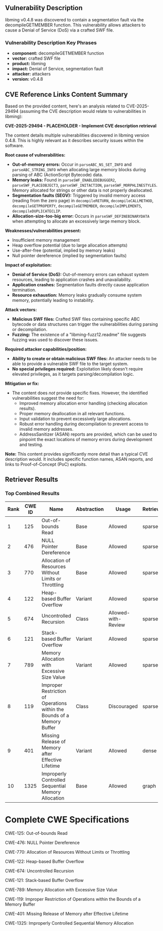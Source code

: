 ## Vulnerability Description
libming v0.4.8 was discovered to contain a segmentation fault via the decompileGETMEMBER function. This vulnerability allows attackers to cause a Denial of Service (DoS) via a crafted SWF file.

### Vulnerability Description Key Phrases
- **component:** decompileGETMEMBER function
- **vector:** crafted SWF file
- **product:** libming
- **impact:** Denial of Service, segmentation fault
- **attacker:** attackers
- **version:** v0.4.8

## CVE Reference Links Content Summary
Based on the provided content, here's an analysis related to CVE-2025-29494 (assuming the CVE description would relate to vulnerabilities in libming):

**CVE-2025-29494 - PLACEHOLDER - Implement CVE description retrieval**

The content details multiple vulnerabilities discovered in libming version 0.4.8.  This is highly relevant as it describes security issues within the software.

**Root cause of vulnerabilities:**

*   **Out-of-memory errors:** Occur in `parseABC_NS_SET_INFO` and `parseABC_STRING_INFO` when allocating large memory blocks during parsing of ABC (ActionScript Bytecode) data.
*   **Memory leaks:** Found in `parseSWF_ENABLEDEBUGGER2`, `parseSWF_PLACEOBJECT3`, `parseSWF_INITACTION`, `parseSWF_MORPHLINESTYLES`. Memory allocated for strings or other data is not properly deallocated.
*   **Segmentation faults (SEGV):** Triggered by invalid memory access (reading from the zero page) in `decompileRETURN`, `decompileCALLMETHOD`, `decompileGETPROPERTY`, `decompileGETMEMBER`, `decompileIMPLEMENTS`, `decompileDUPLICATECLIP`.
*   **Allocation-size-too-big error:** Occurs in `parseSWF_DEFINEBINARYDATA` when attempting to allocate an excessively large memory block.

**Weaknesses/vulnerabilities present:**

*   Insufficient memory management
*   Heap overflow potential (due to large allocation attempts)
*   Use-after-free (potential, implied by memory leaks)
*   Null pointer dereference (implied by segmentation faults)

**Impact of exploitation:**

*   **Denial of Service (DoS):** Out-of-memory errors can exhaust system resources, leading to application crashes and unavailability.
*   **Application crashes:** Segmentation faults directly cause application termination.
*   **Resource exhaustion:** Memory leaks gradually consume system memory, potentially leading to instability.

**Attack vectors:**

*   **Malicious SWF files:** Crafted SWF files containing specific ABC bytecode or data structures can trigger the vulnerabilities during parsing or decompilation.
*   **Fuzzing:** The existence of a "libming-fuzz12.readme" file suggests fuzzing was used to discover these issues.

**Required attacker capabilities/position:**

*   **Ability to create or obtain malicious SWF files:** An attacker needs to be able to provide a vulnerable SWF file to the target system.
*   **No special privileges required:** Exploitation likely doesn't require elevated privileges, as it targets parsing/decompilation logic.

**Mitigation or fix:**

*   The content does *not* provide specific fixes.  However, the identified vulnerabilities suggest the need for:
    *   Improved memory allocation error handling (checking allocation results).
    *   Proper memory deallocation in all relevant functions.
    *   Input validation to prevent excessively large allocations.
    *   Robust error handling during decompilation to prevent access to invalid memory addresses.
    *   AddressSanitizer (ASAN) reports are provided, which can be used to pinpoint the exact locations of memory errors during development and testing.

**Note:** This content provides significantly more detail than a typical CVE description would. It includes specific function names, ASAN reports, and links to Proof-of-Concept (PoC) exploits.

## Retriever Results

### Top Combined Results

| Rank | CWE ID | Name | Abstraction | Usage  | Retrievers | Individual Scores |
|------|--------|------|-------------|-------|------------|-------------------|
| 1 | 125 | Out-of-bounds Read | Base | Allowed | sparse | 0.068 |
| 2 | 476 | NULL Pointer Dereference | Base | Allowed | sparse | 0.067 |
| 3 | 770 | Allocation of Resources Without Limits or Throttling | Base | Allowed | sparse | 0.064 |
| 4 | 122 | Heap-based Buffer Overflow | Variant | Allowed | sparse | 0.063 |
| 5 | 674 | Uncontrolled Recursion | Class | Allowed-with-Review | sparse | 0.060 |
| 6 | 121 | Stack-based Buffer Overflow | Variant | Allowed | sparse | 0.059 |
| 7 | 789 | Memory Allocation with Excessive Size Value | Variant | Allowed | sparse | 0.059 |
| 8 | 119 | Improper Restriction of Operations within the Bounds of a Memory Buffer | Class | Discouraged | sparse | 0.059 |
| 9 | 401 | Missing Release of Memory after Effective Lifetime | Variant | Allowed | dense | 0.538 |
| 10 | 1325 | Improperly Controlled Sequential Memory Allocation | Base | Allowed | graph | 0.002 |



# Complete CWE Specifications

CWE-125: Out-of-bounds Read

CWE-476: NULL Pointer Dereference

CWE-770: Allocation of Resources Without Limits or Throttling

CWE-122: Heap-based Buffer Overflow

CWE-674: Uncontrolled Recursion

CWE-121: Stack-based Buffer Overflow

CWE-789: Memory Allocation with Excessive Size Value

CWE-119: Improper Restriction of Operations within the Bounds of a Memory Buffer

CWE-401: Missing Release of Memory after Effective Lifetime

CWE-1325: Improperly Controlled Sequential Memory Allocation